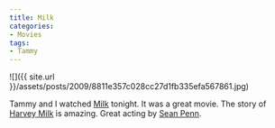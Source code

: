 ```yaml
---
title: Milk
categories:
- Movies
tags:
- Tammy
---
```


![]({{ site.url }}/assets/posts/2009/8811e357c028cc27d1fb335efa567861.jpg)
  



Tammy and I watched [Milk](http://www.imdb.com/title/tt1013753/) tonight. It was a great movie. The story of [Harvey Milk](http://en.wikipedia.org/wiki/Harvey_Milk) is amazing. Great acting by [Sean Penn](http://en.wikipedia.org/wiki/Sean_penn).
